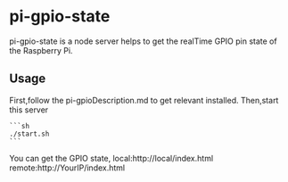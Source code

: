 pi-gpio-state
=======

pi-gpio-state is a node server helps to get the realTime GPIO pin state of the Raspberry Pi.

## Usage
First,follow the pi-gpioDescription.md to get relevant installed.
Then,start this server

	```sh
	./start.sh
	```
You can get the GPIO state, 
	 local:http://local/index.html
	remote:http://YourIP/index.html
 